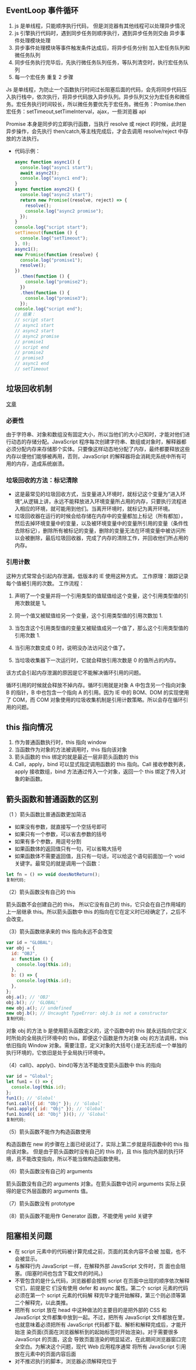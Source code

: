 ## EventLoop 事件循环

1. js 是单线程，只能顺序执行代码， 但是浏览器有其他线程可以处理异步情况
2. js 引擎执行代码时，遇到同步任务则顺序执行，遇到异步任务则交由 异步事件处理模块处理
3. 异步事件处理模块等事件触发条件达成后，将异步任务分别 加入宏任务队列和微任务队列
4. 同步任务执行完毕后，先执行微任务队列任务，等队列清空时，执行宏任务队列
5. 每一个宏任务 重复 2 步骤

Js 是单线程，为防止一个函数执行时间过长阻塞后面的代码，会先将同步代码压入执行栈中，依次执行，将异步代码放入异步队列。异步队列又分为宏任务和微任务。宏任务执行时间较长，所以微任务要优先于宏任务。微任务：Promise.then 宏任务：setTimeout,setTimeInterval，ajax，一些浏览器 api

Promise 本身是同步的立即执行函数，当执行 resolve 或 reject 的时候，此时是异步操作，会先执行 then/catch,等主栈完成后，才会去调用 resolve/reject 中存放的方法执行。

- 代码示例：

  ```js
  async function async1() {
    console.log("async1 start");
    await async2();
    console.log("async1 end");
  }
  async function async2() {
    console.log("async2 start");
    return new Promise((resolve, reject) => {
      resolve();
      console.log("async2 promise");
    });
  }
  console.log("script start");
  setTimeout(function () {
    console.log("setTimeout");
  }, 0);
  async1();
  new Promise(function (resolve) {
    console.log("promise1");
    resolve();
  })
    .then(function () {
      console.log("promise2");
    })
    .then(function () {
      console.log("promise3");
    });
  console.log("script end");
  // 结果：
  // script start
  // async1 start
  // async2 start
  // async2 promise
  // promise1
  // script end
  // promise2
  // promise3
  // async1 end
  // setTimeout
  ```

## 垃圾回收机制

<a href='https://zhuanlan.zhihu.com/p/60336501'>文章</a>

### 必要性

由于字符串、对象和数组没有固定大小，所以当他们的大小已知时，才能对他们进行动态的存储分配。JavaScript 程序每次创建字符串、数组或对象时，解释器都必须分配内存来存储那个实体。只要像这样动态地分配了内存，最终都要释放这些内存以便他们能够被再用，否则，JavaScript 的解释器将会消耗完系统中所有可用的内存，造成系统崩溃。

### 垃圾回收的方法：标记清除

- 这是最常见的垃圾回收方式，当变量进入环境时，就标记这个变量为”进入环境“,从逻辑上讲，永远不能释放进入环境变量所占用的内存，只要执行流程进入相应的环境，就可能用到他们。当离开环境时，就标记为离开环境。
- 垃圾回收器在运行的时候会给存储在内存中的变量都加上标记（所有都加），然后去掉环境变量中的变量，以及被环境变量中的变量所引用的变量（条件性去除标记），删除所有被标记的变量，删除的变量无法在环境变量中被访问所以会被删除，最后垃圾回收器，完成了内存的清除工作，并回收他们所占用的内存。

### 引用计数

这种方式常常会引起内存泄漏，低版本的 IE 使用这种方式。
工作原理：跟踪记录每个值被引用的次数。
工作流程：

1. 声明了一个变量并将一个引用类型的值赋值给这个变量，这个引用类型值的引用次数就是 1。

2. 同一个值又被赋值给另一个变量，这个引用类型值的引用次数加 1.

3. 当包含这个引用类型值的变量又被赋值成另一个值了，那么这个引用类型值的引用次数 1.

4. 当引用次数变成 0 时，说明没办法访问这个值了。

5. 当垃圾收集器下一次运行时，它就会释放引用次数是 0 的值所占的内存。

该方式会引起内存泄漏的原因是它不能解决循环引用的问题。

循环引用的时候就会释放不掉内存。循环引用就是对象 A 中包含另一个指向对象 B 的指针，B 中也包含一个指向 A 的引用。因为 IE 中的 BOM、DOM 的实现使用了 COM，而 COM 对象使用的垃圾收集机制是引用计数策略。所以会存在循环引用的问题。

## this 指向情况

1. 作为普通函数执行时，this 指向 window
2. 当函数作为对象的方法被调用时，this 指向该对象
3. 箭头函数的 this 绑定的就是最近一层非箭头函数的 this
4. Call，apply，bind 可以显式指定调用函数的 this 指向。Call 接收参数列表，apply 接收数组，bind 方法通过传入一个对象，返回一个 this 绑定了传入对象的新函数。

## 箭头函数和普通函数的区别

（1 ）箭头函数比普通函数更加简洁

- 如果没有参数，就直接写一个空括号即可
- 如果只有一个参数，可以省去参数的括号
- 如果有多个参数，用逗号分割
- 如果函数体的返回值只有一句，可以省略大括号
- 如果函数体不需要返回值，且只有一句话，可以给这个语句前面加一个 void 关键字。最常见的就是调用一个函数：

```javascript
let fn = () => void doesNotReturn();
复制代码;
```

（2）箭头函数没有自己的 this

箭头函数不会创建自己的 this， 所以它没有自己的 this，它只会在自己作用域的上一层继承 this。所以箭头函数中 this 的指向在它在定义时已经确定了，之后不会改变。

（3）箭头函数继承来的 this 指向永远不会改变

```javascript
var id = "GLOBAL";
var obj = {
  id: "OBJ",
  a: function () {
    console.log(this.id);
  },
  b: () => {
    console.log(this.id);
  },
};
obj.a(); // 'OBJ'
obj.b(); // 'GLOBAL'
new obj.a(); // undefined
new obj.b(); // Uncaught TypeError: obj.b is not a constructor
复制代码;
```

对象 obj 的方法 b 是使用箭头函数定义的，这个函数中的 this 就永远指向它定义时所处的全局执行环境中的 this，即便这个函数是作为对象 obj 的方法调用，this 依旧指向 Window 对象。需要注意，定义对象的大括号`{}`是无法形成一个单独的执行环境的，它依旧是处于全局执行环境中。

（4）call()、apply()、bind()等方法不能改变箭头函数中 this 的指向

```javascript
var id = "Global";
let fun1 = () => {
  console.log(this.id);
};
fun1(); // 'Global'
fun1.call({ id: "Obj" }); // 'Global'
fun1.apply({ id: "Obj" }); // 'Global'
fun1.bind({ id: "Obj" })(); // 'Global'
复制代码;
```

（5）箭头函数不能作为构造函数使用

构造函数在 new 的步骤在上面已经说过了，实际上第二步就是将函数中的 this 指向该对象。 但是由于箭头函数时没有自己的 this 的，且 this 指向外层的执行环境，且不能改变指向，所以不能当做构造函数使用。

（6）箭头函数没有自己的 arguments

箭头函数没有自己的 arguments 对象。在箭头函数中访问 arguments 实际上获得的是它外层函数的 arguments 值。

（7）箭头函数没有 prototype

（8）箭头函数不能用作 Generator 函数，不能使用 yeild 关键字

## 阻塞相关问题

- 在 script 元素中的代码被计算完成之前，页面的其余内容不会被 加载，也不会被显示。
- 与解释行内 JavaScript 一样，在解释外部 JavaScript 文件时，页 面也会阻塞。(阻塞时间也包含下载文件的时间。)
- 不管包含的是什么代码，浏览器都会按照 script 在页面中出现的顺序依次解释它们，前提是它 们没有使用 defer 和 async 属性。第二个 script 元素的代码必须在第一个 script 元素的代码解 释完毕才能开始解释，第三个则必须等第二个解释完，以此类推。
- 把所有 script 放在 head 中这种做法的主要目的是把外部的 CSS 和 JavaScript 文件都集中放到一起。不过，把所有 JavaScript 文件都放在<head>里，也就意味着必须把所有 JavaScript 代码都下载、解析和解释完成后，才能开始渲 染页面(页面在浏览器解析到<body>的起始标签时开始渲染)。对于需要很多 JavaScript 的页面，这会 导致页面渲染的明显延迟，在此期间浏览器窗口完全空白。为解决这个问题，现代 Web 应用程序通常 将所有 JavaScript 引用放在<body>元素中的页面内容后面
- 对不推迟执行的脚本，浏览器必须解释完位于<script>元素中的代码，然后才能继续渲染页面 的剩余部分

1. css 加载不会阻塞 DOM 树的解析
2. css 加载会阻塞 DOM 树的渲染
3. css 加载会阻塞后面 js 语句的执行

- js 会堵塞 DOM 树的解析
- 当 JS 面前有一个 link css ，无论两者谁先下载完毕，JS 都会等待 CSS 加载并解析完成后再执行。这是因为浏览器不知道 JS 是否会需要查询 CSSDOM，所以需要等待 CSS 准备完毕
- 渲染必须依赖 CSSDOM 树，可以认为 CSS 是堵塞渲染，但是不堵塞 DOM 解析

- 遇到同步 js，下载并执行。async js 异步下载完就执行，打断 dom 解析。defer js 异步下载，待 dom 解析完再执行。

- 会阻塞 dom 解析的资源有：

  - 内联 css
  - 内联 js
  - 普通外联 js
  - 外联 defer js
  - js 之前的外联 css

### main1.css 和 main2.css 同时开始加载，先加载完成的优先解析

css 是按照顺序解析；优先下载完的先解析；解析的先后不影响 css 相同规则后面的覆盖前面的；它是和位置有关；和解析没关系；

### defer:

如果 JavaScript 文件中没有操作 DOM 相关代码，就可以将该 JavaScript 脚本设置为异步加载，通过 async 或 defer 来标记代码

### async

async 和 defer 虽然都是异步的，不过还有一些差异，使用 async 标志的脚本文件一旦加载完成，会立即执行；而使用了 defer 标记的脚本文件，需要在 DOMContentLoaded 事件之前执行。

### CSS 阻塞

CSS HTML 都是阻塞页面渲染的因素之一, 因为渲染树需要同时具有 DOM 树、 CSSOM 树, 才能开始构建
浏览器解析 HTML 时,遇到了 CSS 资源, 会并行解析和构建 CSSOM DOM
所以 CSS 不会阻塞 HTML 的解析, 但是会阻塞渲染树的构建
所以需要尽可能快地提供 CSS 样式, 尽量放在 head 标签内。
但是: CSS 也会阻塞 JS 脚本的执行!!
有这么一种情况, CSS 解析不是不影响 HTML 解析嘛, CSS 解析过程中, HTML 解析到一个 script 标签, 这时会去加载这个脚本, 但加载完之后必须等到前面的 CSSOM 构建完成才会执行

### JS 阻塞

遇到 JS 脚本的时候, 会阻塞 HTML 解析, 马上去加载脚本, 加载完后就执行

### 浏览器对页面的渲染过程

1. 处理 HTML 标记并构建 DOM 树。
2. 处理 CSS 标记并构建 CSSOM 树。
3. 将 DOM 与 CSSOM 合并成一个渲染树。
4. 根据渲染树来布局，计算每个节点的几何信息。
5. 将各个节点绘制到屏幕上。

1、IE 下载的顺序是从上到下，渲染的顺序也是从上到下，下载和渲染是同时进行的。
2、在渲染到页面的某一部分时，其上面的所有部分都已经下载完成（并不是说所有相关联的元素都已经下载完）
3、如果遇到语义解释性的标签嵌入文件（JS 脚本，CSS 样式），那么此时 IE 的下载过程会启用单独连接进行下载。
4、并且在下载后进行解析，解析过程中，停止页面所有往下元素的下载。阻塞加载
5、样式表在下载完成后，将和以前下载的所有样式表一起进行解析，解析完成后，将对此前所有元素（含以前已经渲染的）重新进行渲染。
6、JS、CSS 中如有重定义，后定义函数将覆盖前定义函数

但上述过程不一定会按顺序执行下来, 可能会被阻塞。
假如 DOM CSSOM 被修改, 以上过程会重复执行

### 2. JS 的加载

2.1 不能并行下载和解析（阻塞下载）
2.2 当引用了 JS 的时候，浏览器发送 1 个 js request 就会一直等待该 request 的返回。因为浏览器需要 1 个稳定的 DOM 树结构，而 JS 中很有可能有代码直接改变了 DOM 树结构，比如使用 document.write 或 appendChild,甚至是直接使用的 location.href 进行跳转，浏览器为了防止出现 JS 修改 DOM 树，需要重新构建 DOM 树的情况，所以 就会阻塞其他的下载和呈现。

## 解析 HTML 流程

<img src='../img/解析HTML流程.png'>
注意一下几点：

1. 解析过程遇到 script 时，如果此时浏览器尚未完成 cssom 的下载构建，浏览器会延迟脚本执行和 DOM 构建，直到浏览器完成 cssom 构建

2. 向 script 标记添加异步关键词，可以指示浏览器在脚本等待执行的过程中不暂停 DOM 构建，让脚本就绪之后再执行脚本

3. 在开发中我们可以在 script 中声明两个属性来控制外部脚本的执行：defer 和 async，下面分别解释了他们的用法：

defer：用于开启新的线程下载脚本文件，并使脚本在文档解析完成后执行。
async：HTML5 新增属性，用于异步下载脚本文件，下载完毕立即解释执行代码。

## 为什么 JavaScript 是单线程？

JavaScript 语言的一大特点就是单线程，也就是说，同一个时间只能做一件事。
JavaScript 的单线程，与它的用途有关。作为浏览器脚本语言，JavaScript 的主要用途是与用户互动，以及操作 DOM。
这决定了它只能是单线程，否则会带来很复杂的同步问题。比如，假定 JavaScript 同时有两个线程，一个线程在某个 DOM 节点上添加内容，另一个线程删除了这个节点，这时浏览器应该以哪个线程为准？
单线程就意味着，所有任务需要排队，前一个任务结束，才会执行后一个任务。如果前一个任务耗时很长，后一个任务就不得不一直等着。
一种是同步任务（synchronous），另一种是异步任务（asynchronous）。
同步任务指的是，在主线程上排队执行的任务，只有前一个任务执行完毕，才能执行后一个任务；
异步任务指的是，不进入主线程、而进入”任务队列”（task queue）的任务，只有”任务队列”通知主线程，某个异步任务可以执行了，

## async..await

await 会阻塞代码，也许之后的异步代码并不依赖于前者，但仍然需要等待前者完成，导致代码失去了并发性
await 会等待 sleep 函数 resolve ，所以即使后面是同步代码，也不会先去执行同步代码再来执行异步代码。
await 如同他的语意，就是在等待，等待右侧的表达式完成。此时的 await 会让出线程，阻塞 async 内后续的代码，先去执行 async 外的代码。等外面的同步代码执行完毕，才会执行里面的后续代码。就算 await 的不是 promise 对象，是一个同步函数，也会等这样操作

```js
function sleep() {
  return new Promise((resolve) => {
    setTimeout(() => {
      console.log("finish");
      // resolve("sleep");
    }, 2000);
  });
}
async function test() {
  let value = await sleep();
  console.log("object");
}
test();
// 没有resolve输出finish，有resolve输出finish，object
```

## 判断类型三方法

### typeof

typeof 是一个操作符，其右侧跟一个一元表达式，并返回这个表达式的数据类型。返回的结果用该类型的字符串(全小写字母)形式表示，包括以下 7 种：number、boolean、symbol、string、object、undefined、function 等。

```js
typeof ""; // string 有效
typeof 1; // number 有效
typeof Symbol(); // symbol 有效
typeof true; //boolean 有效
typeof undefined; //undefined 有效
typeof null; //object 无效
typeof []; //object 无效
typeof new Function(); // function 有效
typeof new Date(); //object 无效
typeof new RegExp(); //object 无效
```

有些时候，typeof 操作符会返回一些令人迷惑但技术上却正确的值：

对于基本类型，除 null 以外，均可以返回正确的结果。
对于引用类型，除 function 以外，一律返回 object 类型。
对于 null ，返回 object 类型。
对于 function 返回 function 类型。

### instanceOf

instanceof 是用来判断 A 是否为 B 的实例，表达式为：A instanceof B，如果 A 是 B 的实例，则返回 true,否则返回 false。 在这里需要特别注意的是：instanceof 检测的是原型
instanceof 只能用来判断两个对象是否属于实例关系， 而不能判断一个对象实例具体属于哪种类型。

```js
function myInstanceof(left, right) {
  let proto = Object.getPrototypeOf(left), // 获取对象的原型
    prototype = right.prototype; // 获取构造函数的 prototype 对象

  // 判断构造函数的 prototype 对象是否在对象的原型链上
  while (true) {
    if (!proto) return false;
    if (proto === prototype) return true;

    proto = Object.getPrototypeOf(proto);
  }
}
```

### Object.prototype.toString.call()

所有 typeof 返回值为 "object" 的对象（如数组）都包含一个内部属性 [[Class]]（我们可以把它看作一个内部的分类

同样是检测对象 obj 调用 toString 方法，obj.toString()的结果和 Object.prototype.toString.call(obj)的结果不一样，这是为什么？

这是因为 toString 是 Object 的原型方法，而 Array、function 等**类型作为 Object 的实例，都重写了 toString 方法**。不同的对象类型调用 toString 方法时，根据原型链的知识，调用的是对应的重写之后的 toString 方法（function 类型返回内容为函数体的字符串，Array 类型返回元素组成的字符串…），而不会去调用 Object 上原型 toString 方法（返回对象的具体类型），所以采用 obj.toString()不能得到其对象类型，只能将 obj 转换为字符串类型；因此，在想要得到对象的具体类型时，应该调用 Object 原型上的 toString 方法。

## Js 各种循环之间的性能对比

### 1.普通 for 循环:平均耗时约：674.267ms

```js
console.log("-----普通for循环-------");
console.time("for");
const result_1 = [];
for (let i = 0; i < data.length; i++) {
  result_1.push(data[i]);
}
console.timeEnd("for");
console.log("-----执行完毕-------");
```

### 2.for of:平均耗时约：1095.000ms

```js
console.log("-----for of-------");
console.time("for_of");
const result_2 = [];
for (let item of data) {
  result_2.push(item);
}
console.timeEnd("for_of");
console.log("-----执行完毕-------");
```

### 3.for in:平均耗时约：9213.187ms

```js
console.log("-----for in-------");
console.time("for_in");
const result_3 = [];
for (let key in data) {
  result_3.push(data[key]);
}
console.timeEnd("for_in");
console.log("-----执行完毕-------");
```

### 4.forEach:平均耗时约：1022.339ms

```js
console.log("-----forEach-------");
console.time("forEach");
const result_4 = [];
data.forEach((item) => {
  result_4.push(item);
});
console.timeEnd("forEach");
console.log("-----执行完毕-------");
```

### 5.map:平均耗时约：6751.867ms

```js
console.log("-----map-------");
console.time("map");
const result_5 = [];
data.map((item) => {
  result_5.push(item);
});
console.timeEnd("map");
console.log("-----执行完毕-------");
```

### 总结：

普通 for 循环 > forEach > for of > map > for in，如果只考虑性能，遍历的时候优先考虑 for 循环；但不应只考虑性能还要考虑代码语义性和可维护性。

## toFixed（）问题

规则并不是所谓的“四舍五入”或者是“四舍六入五成双”，所谓“四舍六入五成双”，在百度百科上给的解释是：也即“4 舍 6 入 5 凑偶”这里“四”是指 ≤4 时舍去，"六"是指 ≥6 时进上，"五"指的是根据 5 后面的数字来定，当 5 后有数时，舍 5 入 1；当 5 后无有效数字时，需要分两种情况来讲：①5 前为奇数，舍 5 入 1；②5 前为偶数，舍 5 不进。（0 是最小的偶数） 。

## onClick 和 addEventListener 的区别

1.onclick 事件在同一时间只能指向唯一对象

2.addEventListener 给一个事件注册多个 listener

3.addEventListener 对任何 DOM 都是有效的，而 onclick 仅限于 HTML

4.addEventListener 可以控制 listener 的触发阶段，（捕获/冒泡）。对于多个相同的事件处理器，不会重复触发，不需要手动使用 removeEventListener 清除

## 0.1+0.2 不等于 0.3

JavaScript 计算的翻车现场

    所以，为什么会出现这样的结果呢？哪些计算又会出现这样的问题呢，让我们一步步的来分析一下~~~

2、JavaScript 是如何表示数字的

计算机遵循 IEEE 754 标准 ，是将信息转化为二进制进行存储的，JavaScript 使用 Number 类型表示数字（整数和浮点数），而 JS 采用的是双精度版本，也就是通过 64 位来表示一个数字，具体如下：（1 + 11 + 52）
注意：虽然只有 52 位来表示有效数字，但是 JS 的最大安全数字是 JS_NUMBER_MAX_SAFE_INTEGER == Math.pow( 2，53）- 1 而不是 Math.pow( 2，52）- 1（转成整数就是 16 位），这是因为二进制表示有效数字总是 1.xx…xx 的形式，尾数部分 f 在规约形式下第一位默认为 1（省略不写，xx..xx 为尾数部分 f，最长 52 位）。因此，JavaScript 提供的有效数字最长为 53 个二进制位（64 位浮点的后 52 位+被省略的 1 位）

3、运算时发生了什么

    一、进制转换

十进制整数转化为二进制整数（除 2 取余，自下而上，逆序排列）
十进制小数转化为二进制小数（乘 2 取整，自上而下，顺序排列）
由上面可知：173 -----> 10101101

            0.8125 -----> 0.1101

            173.8125 -----> 10101101.1101

在工具中直观的表示两者在计算机内存中的表现形式
0.1 -----> 0 0011 0011 0011.....（无限循环）
0.2 -----> 0011 0011 0011.....（无限循环）

由此可以看出，0.1 与 0.2 都是无限循环小数，JS 的双精度版本会对这种小数的二进制进行截取有效位数，从而造成精度丢失。
由于 JS 的最大安全数字是 16 位，因此我们可以通过 number.toPrecision(16)来进行精度运算，超过的部分会自动进行凑整处理。
二、对阶运算

由于指数位数不相同，运算时需要进行对阶运算，因此也有可能造成精度丢失。
！！！结果：精度丢失可能出现在进制转化或者对阶运算中

3、以后如何解决

Number.prototype.toFixed(digits)精度为 0-20 之间，返回一个数值的字符串形式
Math.js
big.js
等等
4、参考资料（哈哈哈，尊重作者，其实我就是写了一遍加深记忆~~~）

https://juejin.cn/post/6844903680362151950

### 解决方案

Math.formatFloat = function(f, digit) {
var m = Math.pow(10, digit);
return parseInt(f \* m, 10) / m;
}

var numA = 0.1;
var numB = 0.2;

alert(Math.formatFloat(numA + numB, 1) === 0.3);

<!-- 这个方法是什么意思呢？为了避免产生精度差异，我们要把需要计算的数字乘以 10 的 n 次幂，换算成计算机能够精确识别的整数，然后再除以 10 的 n 次幂，大部分编程语言都是这样处理精度差异的，我们就借用过来处理一下 JS 中的浮点数精度误差。 -->

## new 调用函数，且里边有 return

如果用 new 调用函数，而这个函数中有 return，那它 return 出来的是什么？

1. 如果没有写 return 就是返回这个新创建的对象。
2. 如果返回值是非对象类型的数据（比如写了个 return 0;），那么还是正常返回这个新创建的对象。
3. 如果写了对象类型的返回值，那么就返回这个显式声明的对象。

## new 运算符实现步骤

### new 运算符的实现机制

1. 首先创建了一个新的空对象
2. 设置原型，将构造函数的作用域赋给新对象（也就是将对象的**proto**属性指向构造函数的 prototype 属性）
3. 指向构造函数中的代码，构造函数的 this 指向该对象（也就是为这个对象添加属性和方法）
4. 返回 this 指向的新对象，也就是实例（如果没有手动返回其他的对象）

### 具体实现

```js
// 构造器函数
let Parent = function (name, age) {
  this.name = name;
  this.age = age;
};
Parent.prototype.sayName = function () {
  console.log(this.name);
};
//自己定义的new方法
let newMethod = function (Parent, ...rest) {
  // 1.以构造器的prototype属性为原型，创建新对象；
  let child = Object.create(Parent.prototype);
  // 2.将this和调用参数传给构造器执行
  let result = Parent.apply(child, rest);
  // 3.如果构造器没有手动返回对象，则返回第一步的对象
  return typeof result === "object" ? result : child;
};
//创建实例，将构造函数Parent与形参作为参数传入
const child = newMethod(Parent, "echo", 26);
child.sayName(); //'echo';

//最后检验，与使用new的效果相同
child instanceof Parent; //true
child.hasOwnProperty("name"); //true
child.hasOwnProperty("age"); //true
child.hasOwnProperty("sayName"); //false
```

## 闭包

### 是什么

- 要理解闭包，首先理解 javascript 特殊的变量作用域，变量的作用于无非就是两种：全局变量，局部变量。
- javascript 语言的特殊处就是函数内部可以读取外部作用域中的变量。
- 我们有时候需要得到函数内的局部变量，但是在正常情况下，这是不能读取到的，这时候就需要用到闭包。在 javascript 语言中，只有函数内部的子函数才能读取局部变量，因此可以把闭包简单理解成“定义在一个函数内部的函数”。闭包是指有权访问另一个函数作用域中的变量的函数。其本质是函数的作用域链中保存着外部函数变量对象的引用。

```js
function init() {
  var name = "Mozilla"; // name 是一个被 init 创建的局部变量
  function displayName() {
    // displayName() 是内部函数，一个闭包
    alert(name); // 使用了父函数中声明的变量
  }
  displayName();
}
init();
```

`displayName()` 没有自己的局部变量。然而，由于闭包的特性，它可以访问到外部函数的变量

### 使用场景

任何闭包的使用场景都离不开这两点：

- 创建私有变量
- 延长变量的生命周期

具体点：

- 函数作为参数被传递
- 函数作为返回值被返回
- 封装功能时(需要使用私有的属性和方法)，
- 函数防抖、函数节流

### 优点

- 变量长期驻扎在内存中
- 另一个就是可以重复使用变量，并且不会造成变量污染
  ① 全局变量可以重复使用，但是容易造成变量污染。不同的地方定义了相同的全局变量,这样就会产生混乱。”
  ② 局部变量仅在局部作用域内有效，不可以重复使用，不会造成变量污染。
  ③ 闭包结合了全局变量和局部变量的优点。可以重复使用变量，并且不会造成变量污染

### 缺点

由于闭包会使得函数中的变量都被保存在内存中，内存消耗很大，所以不能滥用闭包，否则会造成网页的性能问题，在 IE 中可能导致内存泄露。解决方法是，在退出函数之前，将不使用的局部变量全部删除。

## 内存泄漏

在计算机科学中，内存泄漏指由于疏忽或错误造成程序未能释放已经不再使用的内存。内存泄漏并非指内存在物理上的消失，而是应用程序分配某段内存后，由于设计错误，导致在释放该段内存之前就失去了对该段内存的控制，从而造成了内存的浪费。
如果内存不需要时，没有经过生命周期的释放期，那么就存在内存泄漏。

内存泄漏简单理解：无用的内存还在占用，得不到释放和归还。比较严重时，无用的内存会持续递增，从而导致整个系统卡顿，甚至崩溃。

JavaScript 内存管理机制
JavaScript 内存管理机制和内存的生命周期是一一对应的。首先需要分配内存，然后使用内存，最后释放内存。

其中 JavaScript 语言不需要程序员手动分配内存，绝大部分情况下也不需要手动释放内存，对 JavaScript 程序员来说通常就是使用内存（即使用变量、函数、对象等）。

内存分配
JavaScript 定义变量就会自动分配内存的。我们只需了解 JavaScript 的内存是自动分配的就足够了。

### JavaScript 内存泄漏的一些场景

JavaScript 的内存回收机制虽然能回收绝大部分的垃圾内存，但是还是存在回收不了的情况。程序员要让浏览器内存泄漏，浏览器也是管不了的。

下面有些例子是在执行环境中，没离开当前执行环境，还没触发标记清除法。所以你需要读懂上面 JavaScript 的内存回收机制，才能更好理解下面的场景。

1. 意外的全局变量

   ```js
   // 在全局作用域下定义
   function count(number) {
     // basicCount 相当于 window.basicCount = 2;
     basicCount = 2;
     return basicCount + number;
   }
   ```

2. 被遗忘的计时器
   无用的计时器忘记清理是新手最容易犯的错误之一。
   上面的组件销毁的时候，setInterval 还是在运行的，里面涉及到的内存都是没法回收的（浏览器会认为这是必须的内存，不是垃圾内存），需要在组件销毁的时候清除计时器

3. 被遗忘的事件监听器(window.addEventListener)
   无用的事件监听器忘记清理是新手最容易犯的错误之一。
   需要在组件销毁的时候移除相关的事件(window.removeEventListener)

### 如何发现内存泄漏

打开谷歌开发者工具，切换至 Performance 选项，勾选 Memory 选项。

在页面上点击运行按钮，然后在开发者工具上面点击左上角的录制按钮，10 秒后在页面上点击停止按钮，5 秒后停止内存录制。得到的内存走势如下：

具体请看:<a href='https://segmentfault.com/a/1190000020231307'>文章</a>

## require 和 import

### 区别 1：模块加载的时间

require：运行时加载
import：编译时加载（效率更高）【由于是编译时加载，所以 import 命令会提升到整个模块的头部】

### 区别 2：模块的本质

require：模块就是对象，输入时必须查找对象属性
import：ES6 模块不是对象，而是通过 export 命令显式指定输出的代码，再通过 import 命令输入（这也导致了没法引用 ES6 模块本身，因为它不是对象）。由于 ES6 模块是编译时加载，使得静态分析成为可能。有了它，就能进一步拓宽 JavaScript 的语法，比如引入宏（macro）和类型检验（type system）这些只能靠静态分析实现的功能。

```js
// CommonJS模块
let { exists, readFile } = require("fs");
// 等同于
let fs = require("fs");
let exists = fs.exists;
let readfile = fs.readfile;
```

上面 CommonJs 模块中，实质上整体加载了 fs 对象（fs 模块），然后再从 fs 对象上读取方法

```js
// ES6模块
import { exists, readFile } from "fs";
```

上面 ES6 模块，实质上从 fs 模块加载 2 个对应的方法，其他方法不加载

### 区别 3：严格模式

CommonJs 模块和 ES6 模块的区别：
（1）CommonJs 模块默认采用非严格模式
（2）ES6 的模块自动采用严格模式，不管你有没有在模块头部加上 “use strict”;
（3）CommonJS 模块输出的是一个值的拷贝，ES6 模块输出的是值的引用，举例如下

```js
// m1.js
export var foo = "bar";
setTimeout(() => (foo = "baz"), 500);
// m2.js
import { foo } from "./m1.js";
console.log(foo); //bar
setTimeout(() => console.log(foo), 500); //baz
```

ES6 模块之中，顶层的 this 指向 undefined ，即不应该在顶层代码使用 this

## JS 的编译顺序

JavaScript 是一种描述型脚本语言，它不同于 java 或 C#等编译性语言,它不需要进行编译成中间语言,而是由浏览器进行动态地解析与执行。
JavaScript 中的代码块是指由<script>标签分割的代码段。

### 代码块

```js
<script type="text/javascript">
alert(str);
//因为没有定义str，所以浏览器会出错，下面的不能运行
alert(
"我是代码块一"
);
//没有运行到这里
var test =
"我是代码块一变量"
;
</script>


<script type="text/javascript">
alert(
"我是代码块二"
);
//这里有运行到
alert(test);
//弹出"我是代码块一变量"
</script>
```

上面的代码中代码块一中运行报错，但不影响代码块二的执行，这就是代码块间的独立性，而代码块二中能调用到代码一中的变量，则是块间共享性。

### 声明式函数与赋值式函数

```js
function fn() {} //声明式函数

var fn = function () {}; // 赋值式函数
```

声明式函数与赋值式函数的区别在于：在 JS 的预编译期，声明式函数将会先被提取出来，然后才按顺序执行 js 代码。

### 预编译期与执行期

事实上，JS 的解析过程分为两个阶段：预编译期(预处理)与执行期。

预编译期 JS 会对本代码块中的所有声明的变量和函数进行处理（类似与 C 语言的编译），但需要注意的是此时处理函数的只是声明式函数，而且变量也只是进行了声明但未进行初始化以及赋值。

## Promise

### Promise 是什么

Promise 是一种用于解决异步问题的思路、方案或者对象方式。有三种状态，pending（进行中）、resolved（已完成）、rejected（已失败）。当 Promise 的状态由 pending 转变为 resolved 或者 reject 时，会执行相应的方法。
Promise 的特点是只有异步操作的结果，可以决定当前是哪一种状态，任务其余操作都无法改变这个状态，也是“Promise”的名称的由来，同时，状态一旦改变，就无法再次改变状态

### Promise 解决的痛点是什么

解决了回调地狱的痛点，它的痛点有：

- 代码臃肿。
- 可读性差。
- 耦合度过高，可维护性差。
- 代码复用性差。
- 容易滋生 bug。
- 只能在回调里处理异常。

### Promise 常用的方法有哪些？它们的作用是什么？

- then

  then 方法用于注册当状态变为 fulfilled 或者 reject 时的回调函数

  ```js
  const promise = new Promise((resolve, reject) => {});
  promise.then(
    (result) => {
      // fulfilled
    },
    (reason) => {
      // reject
    }
  );
  ```

- catch

  catch 在链式写法中可以捕获前面 then 中发送的异常。

- all

  类方法，多个 Promise 任务同时执行。
  如果全部成功执行，则以数组的方式返回所有 Promise 任务的执行结果。 如果有一个 Promise 任务 rejected，则只返回 rejected 任务的结果。

- race
  类方法，多个 Promise 任务同时执行，返回最先执行结束的 Promise 任务的结果，不管这个 Promise 结果是成功还是失败。 。

- any
  有一个子实例成功就算成功，全部子实例失败才算失败

- finally
  在当前 promise 实例执行完 then 或者 catch 后，均会触发。

### Promise 事件循环

- 事件循环
  从代码执行顺序的角度来看，程序最开始是按代码顺序执行代码的，遇到同步任务，立刻执行；遇到异步任务，则只是调用异步函数发起异步请求。此时，异步任务开始执行异步操作（微任务先执行宏任务后执行），执行完成后到消息队列中排队。程序按照代码顺序执行完毕后，查询消息队列中能否有等待的消息。假如有，则按照次序从消息队列中把消息放到执行栈中执行。执行完毕后，再从消息队列中获取消息，再执行，不断重复。因为主线程不断的重复取得消息、执行消息、再取消息、再执行

- promise 的事件循环
  Promise 在初始化时，传入的函数是同步执行的，而后注册 then 回调。注册完之后，继续往下执行同步代码，在这之前，then 中回调不会执行。同步代码块执行完毕后，才会在事件循环中检测能否有可用的 promise 回调，假如有，那么执行，假如没有，继续下一个事件循环

## preload 和 prefetch 两个的概念

### preload

<link>元素的 rel 属性的属性值preload能够让你在你的HTML页面中<head>元素内部书写一些声明式的资源获取请求，可以指明哪些资源是在页面加载完成后即刻需要的。

preload 提供了一种声明式的命令，让浏览器提前加载指定资源(加载后并不执行)，需要执行时再执行。

```js
<link rel="preload" href="https://tiven.cn/js/test.js" as="javascript" onload="preloadHandle()">
```

#### preload 好处

- 将加载和执行分离开，不阻塞渲染和 document 的 onload 事件。
- 提前加载指定资源，不再出现依赖的 font 字体隔了一段时间才刷出的情况。

#### 注意：

- 使用 preload 后，不管资源是否使用都将提前加载。若不确定资源是必定会加载的，则不要错误使用 preload，以免出现性能问题。
- preload 有 as 属性，浏览器可以设置正确的资源加载优先级，这种方式可以确保资源根据其重要性依次加载， 所以，preload 既不会影响重要资源的加载，又不会让次要资源影响自身的加载；浏览器能根据 as 的值发送适当的 Accept 头部信息；浏览器通过 as 值能得知资源类型，因此当获取的资源相同时，浏览器能够判断前面获取的资源是否能重用。
- 如果忽略 as 属性，或者错误的 as 属性会使 preload 等同于 XHR 请求，浏览器不知道加载的是什么，因此会赋予此类资源非常低的加载优先级。
- 如果对所 preload 的资源不使用明确的 as 属性，将会导致二次获取。
- preload 加载 font 字体资源不带 crossorigin 也会二次获取。

### prefetch

#### 定义：

<link>元素的 rel 属性的属性值prefetch能够让你在你的HTML页面中<head>元素内部书写一些声明式的资源获取请求，告诉浏览器加载下一页面可能会用到的资源，注意是下一页面，而不是当前页面。因此该方法的加载优先级非常低，也就是说该方式的作用是加速下一个页面的加载速度。

```js
<link rel="prefetch" href="./js/01.js">
<link rel="prefetch" href="./js/02.js">
```

#### preload 和 prefetch 的区别

- preload 是告诉浏览器页面必定需要的资源，浏览器一定会加载这些资源。
- prefetch 是告诉浏览器页面可能需要的资源，浏览器不一定会加载这些资源。
- 在 VUE SSR 生成的页面中，首页的资源均使用 preload，而路由对应的资源，则使用 prefetch。
- 对于当前页面很有必要的资源使用 preload，对于可能在将来的页面中使用的资源使用 prefetch。

注意： 使用 preload 和 prefetch 的逻辑可能不是写到一起，但一旦发生对用一资源 preload 或 prefetch 的话，会带来双倍的网络请求。

## AMD 和 CMD 的区别

1. 对于依赖的模块，AMD 是提前执行，CMD 是延迟执行。不过 RequireJS 从 2.0 开始，也改成可以延迟执行（根据写法不同，处理方式不同）。CMD 推崇 as lazy as possible.
2. CMD 推崇依赖就近，AMD 推崇依赖前置。

AMD 加载完模块后，就立马执行该模块；CMD 加载完某个模块后没有立即执行而是等到遇到 require 语句的时再执行。

所以，他们两者的不同导致各自的优点是 AMD 用户体验好，因为模块提前执行了；CMD 性能好，因为只有用户需要的时候才执行。

## 对 Js 的理解

1. java javascript 的关系,其实没什么关系,唯一的关系就是蹭热度.
2. js 是一种直译型,弱类型的脚本语言,直接翻译 moring good 弱类型不一定需要分号,脚本:依靠其他语言 js 必须在 HTML 中被引用,
3. js 历史:最早是为了解决表单验证的问题
4. js 的组成部分 ECMAScript(标准语法)+BOM(浏览器对象模型)+DOM(文档对象模型)
5. js 引入方法:内部 Js 和外部 Js
6. 数据类型之间的相互转化

## onload 与 DOMContentloaded 区别？

### DOM 完整的解析过程

1. 解析 HTML 结构。
2. 加载外部脚本和样式表文件。
3. 解析并执行脚本代码。//js 之类的
4. DOM 树构建完成。//DOMContentLoaded
5. 加载图片等外部文件。
6. 页面加载完毕。//load
   在第 4 步的时候 DOMContentLoaded 事件会被触发。
   在第 6 步的时候 load 事件会被触发。

### 何时触发这两个事件？

1. 当 onload 事件触发时，页面上所有的 DOM，样式表，脚本，图片，flash 都已经加载完成了。

2. 当 DOMContentLoaded 事件触发时，仅当 DOM 加载完成，不包括样式表，图片，flash。

### 为什么要区分？

开发中我们经常需要给一些元素的事件绑定处理函数。但问题是，如果那个元素还没有加载到页面上，但是绑定事件已经执行完了，是没有效果的。这两个事件大致就是用来避免这样一种情况，将绑定的函数放在这两个事件的回调中，保证能在页面的某些元素加载完毕之后再绑定事件的函数。

当然 DOMContentLoaded 机制更加合理，因为我们可以容忍图片，flash 延迟加载，却不可以容忍看见内容后页面不可交互。

这里又要牵扯到页面加载渲染的原理了：
